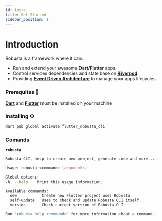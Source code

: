 ```yaml
---
id: intro
title: Get Started
sidebar_position: 1
---
```


# Introduction

Robusta is a framework where it can:

- Run and extend your awesome **Dart/Flutter** apps.
- Control services dependencies and state base on **[Riverpod](https://riverpod.dev/)**.
- Providing **[Event Driven Architecture](https://aws.amazon.com/event-driven-architecture/)** to manage your apps lifecycles.

### Prerequites 📝

**[Dart](https://dart.dev/get-dart)** and **[Flutter](https://docs.flutter.dev/get-started/install)** must be installed on your machine

### Installing ⚙️

```sh
dart pub global activate flutter_robusta_cli
```

### Comands

**`robusta`**

```sh
Robusta CLI, help to create new project, generate code and more...

Usage: robusta <command> [arguments]

Global options:
-h, --help    Print this usage information.

Available commands:
  new           Create new Flutter project uses Robusta
  self-update   Uses to check and update Robusta CLI itself.
  version       Check current version of Robusta CLI

Run "robusta help <command>" for more information about a command.
```
